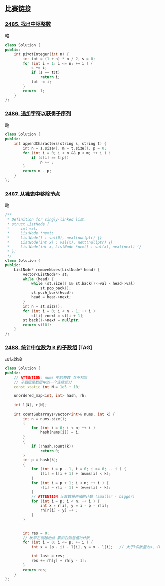 ## [比赛链接](https://leetcode.cn/contest/weekly-contest-321/)


### [2485. 找出中枢整数](https://leetcode.cn/problems/find-the-pivot-integer/)

略

```c++
class Solution {
public:
    int pivotInteger(int n) {
        int tot = (1 + n) * n / 2, s = 0;
        for (int i = 1; i <= n; ++ i ) {
            s += i;
            if (s == tot)
                return i;
            tot -= i;
        }
        return -1;
    }
};
```


### [2486. 追加字符以获得子序列](https://leetcode.cn/problems/append-characters-to-string-to-make-subsequence/)

略

```c++
class Solution {
public:
    int appendCharacters(string s, string t) {
        int n = s.size(), m = t.size(), p = 0;
        for (int i = 0; i < n && p < m; ++ i ) {
            if (s[i] == t[p])
                p ++ ;
        }
        return m - p;
    }
};
```

### [2487. 从链表中移除节点](https://leetcode.cn/problems/remove-nodes-from-linked-list/)

略

```c++
/**
 * Definition for singly-linked list.
 * struct ListNode {
 *     int val;
 *     ListNode *next;
 *     ListNode() : val(0), next(nullptr) {}
 *     ListNode(int x) : val(x), next(nullptr) {}
 *     ListNode(int x, ListNode *next) : val(x), next(next) {}
 * };
 */
class Solution {
public:
    ListNode* removeNodes(ListNode* head) {
        vector<ListNode*> st;
        while (head) {
            while (st.size() && st.back()->val < head->val)
                st.pop_back();
            st.push_back(head);
            head = head->next;
        }
        int n = st.size();
        for (int i = 0; i < n - 1; ++ i )
            st[i]->next = st[i + 1];
        st.back()->next = nullptr;
        return st[0];
    }
};
```

### [2488. 统计中位数为 K 的子数组](https://leetcode.cn/problems/count-subarrays-with-median-k/) [TAG]

加快速度

```c++
class Solution {
public:
    // ATTENTION: nums 中的整数 互不相同
    // 子数组是数组中的一个连续部分
    const static int N = 1e5 + 10;
    
    unordered_map<int, int> hash, rh;
    
    int l[N], r[N];
    
    int countSubarrays(vector<int>& nums, int k) {
        int n = nums.size();
        {
            for (int i = 0; i < n; ++ i )
                hash[nums[i]] = i;
        }
        {
            if (!hash.count(k))
                return 0;
        }
        int p = hash[k];
        {
            for (int i = p - 1, t = 0; i >= 0; -- i ) {
                l[i] = l[i + 1] + (nums[i] < k);
            }
            for (int i = p + 1; i < n; ++ i ) {
                r[i] = r[i - 1] + (nums[i] < k);
            }
            // ATTENTION 计算数量差值的计数 (smaller - bigger)
            for (int i = p; i < n; ++ i ) {
                int x = r[i], y = i - p - r[i];
                rh[r[i] - y] ++ ;
            }
        }
        
        
        int res = 0;
        // 枚举左侧起始点 累加右侧差值的计数
        for (int i = 0; i <= p; ++ i ) {
            int x = (p - i) - l[i], y = x - l[i];   // 大于k的数量为x, (bigger - smaller)的数量为y
            
            int last = res;
            res += rh[y] + rh[y - 1];
        }
        return res;
    }
};
```
